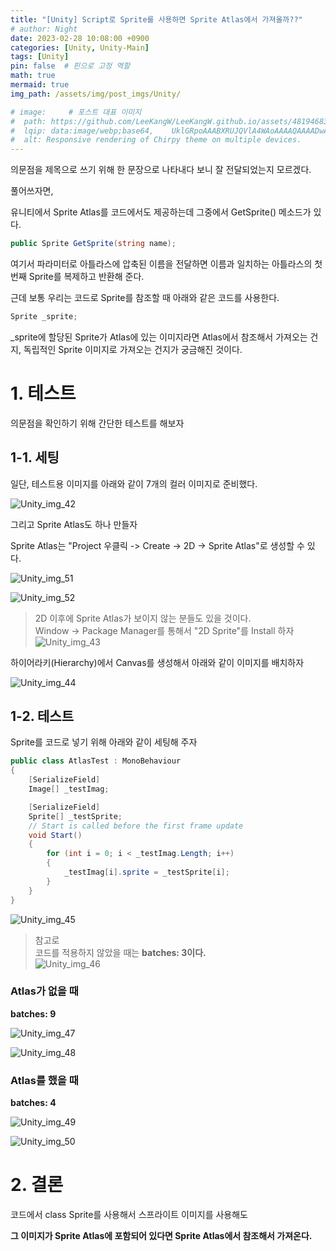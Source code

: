 ```yaml
---
title: "[Unity] Script로 Sprite를 사용하면 Sprite Atlas에서 가져올까??"
# author: Night
date: 2023-02-28 10:08:00 +0900
categories: [Unity, Unity-Main]
tags: [Unity]
pin: false  # 핀으로 고정 역할
math: true
mermaid: true
img_path: /assets/img/post_imgs/Unity/

# image:     # 포스트 대표 이미지
#  path: https://github.com/LeeKangW/LeeKangW.github.io/assets/48194683/7e5b8251-2544-4eea-b702-ad59aa404e9e
#  lqip: data:image/webp;base64,    UklGRpoAAABXRUJQVlA4WAoAAAAQAAAADwAABwAAQUxQSDIAAAARL0AmbZurmr57yyIiqE8oiG0bejIYEQTgqiDA9vqnsUSI6H+oAERp2HZ65qP/VIAWAFZQOCBCAAAA8AEAnQEqEAAIAAVAfCWkAALp8sF8rgRgAP7o9FDvMCkMde9PK7euH5M1m6VWoDXf2FkP3BqV0ZYbO6NA/VFIAAAA
#  alt: Responsive rendering of Chirpy theme on multiple devices.
---
```


의문점을 제목으로 쓰기 위해 한 문장으로 나타내다 보니 잘 전달되었는지 모르겠다.

풀어쓰자면,

유니티에서 Sprite Atlas를 코드에서도 제공하는데 그중에서 GetSprite() 메소드가 있다.

```cs
public Sprite GetSprite(string name);
```

여기서 파라미터로 아틀라스에 압축된 이름을 전달하면 이름과 일치하는 아틀라스의 첫 번째 Sprite를 복제하고 반환해 준다.

근데 보통 우리는 코드로 Sprite를 참조할 때 아래와 같은 코드를 사용한다.

```cs
Sprite _sprite;
```

\_sprite에 할당된 Sprite가 Atlas에 있는 이미지라면 Atlas에서 참조해서 가져오는 건지, 독립적인 Sprite 이미지로 가져오는 건지가 궁금해진 것이다.

# 1\. 테스트

의문점을 확인하기 위해 간단한 테스트를 해보자

## 1-1. 세팅

일단, 테스트용 이미지를 아래와 같이 7개의 컬러 이미지로 준비했다.

![Unity_img_42](Unity_img_42.png)

그리고 Sprite Atlas도 하나 만들자

Sprite Atlas는 "Project 우클릭 -> Create -> 2D -> Sprite Atlas"로 생성할 수 있다.

![Unity_img_51](Unity_img_51.png)

![Unity_img_52](Unity_img_52.png)

> 2D 이후에 Sprite Atlas가 보이지 않는 분들도 있을 것이다.  
> Window -> Package Manager를 통해서 "2D Sprite"를 Install 하자  
> ![Unity_img_43](Unity_img_43.png)

하이어라키(Hierarchy)에서 Canvas를 생성해서 아래와 같이 이미지를 배치하자

![Unity_img_44](Unity_img_44.png)

## 1-2. 테스트

Sprite를 코드로 넣기 위해 아래와 같이 세팅해 주자

```cs
public class AtlasTest : MonoBehaviour
{
    [SerializeField]
    Image[] _testImag;

    [SerializeField]
    Sprite[] _testSprite;
    // Start is called before the first frame update
    void Start()
    {
        for (int i = 0; i < _testImag.Length; i++)
        {
            _testImag[i].sprite = _testSprite[i];
        }
    }
}
```

![Unity_img_45](Unity_img_45.png)

> 참고로  
> 코드를 적용하지 않았을 때는 **batches: 3이다.**  
> ![Unity_img_46](Unity_img_46.png)

### Atlas가 없을 때

**batches: 9**

![Unity_img_47](Unity_img_47.png)

![Unity_img_48](Unity_img_48.png)

### Atlas를 했을 때

**batches: 4**

![Unity_img_49](Unity_img_49.png)

![Unity_img_50](Unity_img_50.png)

# 2\. 결론

코드에서 class Sprite를 사용해서 스프라이트 이미지를 사용해도

**그 이미지가 Sprite Atlas에 포함되어 있다면 Sprite Atlas에서 참조해서 가져온다.**
